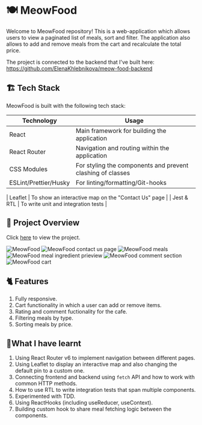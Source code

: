 # 🍽️ MeowFood

Welcome to MeowFood repository! This is a web-application which allows users to view a paginated list of meals, sort and filter.
The application also allows to add and remove meals from the cart and recalculate the total price. 


The project is connected to the backend that I've built here: https://github.com/ElenaKhlebnikova/meow-food-backend

## 🏗️ Tech Stack

MeowFood is built with the following tech stack:

| Technology                                                          | Usage                                                                                                          |
| ------------------------------------------------------------------- | -------------------------------------------------------------------------------------------------------------- |
| React                                     | Main framework for building the application         |
| React Router                                    |Navigation and routing within the application |
| CSS Modules                           | For styling the components and prevent clashing of classes                                    |
| ESLint/Prettier/Husky                                 | For linting/formatting/Git-hooks                                      |
                                                           
| Leaflet                    | To show an interactive map on the "Contact Us" page                                 |
| Jest & RTL                                  | To write unit and integration tests                                          |
                                                              

## 👀 Project Overview

Click  [here](https://dashing-cupcake-30c83a.netlify.app) to view the project.


![MeowFood](https://i.ibb.co/jh2x3zC/image.png)
![MeowFood contact us page](https://i.ibb.co/tzhkvdL/image.png)
![MeowFood meals](https://i.ibb.co/t22SD2B/image.png)
![MeowFood meal ingredient prieview](https://i.ibb.co/QHmQqyd/image.png)
![MeowFood comment section](https://i.ibb.co/M8Cyk8S/image.png)
![MeowFood cart](https://i.ibb.co/7rr7yTK/image.png)




## 🐈 Features 

1. Fully responsive.
2. Cart functionality in which a user can add or remove items. 
3. Rating and comment fuctionality for the cafe.
4. Filtering meals by type. 
5. Sorting meals by price. 


## 📖What I have learnt
1. Using React Router v6 to implement navigation between different pages.
2. Using Leaflet to display an interactive map and also changing the default pin to a custom one.
3. Connecting frontend and backend using `fetch` API and how to work with common HTTP methods.
4. How to use RTL to write integration tests that span multiple components.
5. Experimented with TDD.
6. Using ReactHooks (including useReducer, useContext).
7. Building custom hook to share meal fetching logic between the components.

